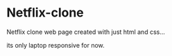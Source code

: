 # Netflix-clone
Netflix clone web page  created with  just html and css...

its only laptop responsive for now.
